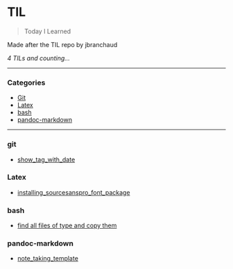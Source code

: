 # TIL

> Today I Learned

Made after the TIL repo by jbranchaud

_4 TILs and counting..._

---

### Categories

* [Git](#git)
* [Latex](#Latex)
* [bash](#bash)
* [pandoc-markdown](#pandoc-markdown)

---

### git

- [show_tag_with_date](git/show_tag_with_date.md)

### Latex

- [installing_sourcesanspro_font_package](latex/installing_sourcesanspro_font_package.md)

### bash

-  [find all files of type and copy them](bash/find_all_file_of_type_and_copy.md)

### pandoc-markdown 

- [note_taking_template](pandoc-makrdown/note_taking_template)
